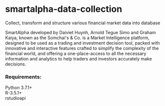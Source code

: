 # smartalpha-data-collection
Collect, transform and structure various financial market data into database

SmartAlpha developed by Daiviet Huynh, Arnold Tegue Simo and Graham Kaiya, known as the Somchai's & Co. is a Market Intelligence platform, designed to be used as a trading and investment decision tool, packed with innovative and interactive features ​crafted to simplify the complexity of the financial world, and offering a one-place-access to all the necessary information and analytics to help traders and investors accurately make decisions.

### Requirements:
Python 3.7.1+  
R-3.5.1+  
rstudioapi
